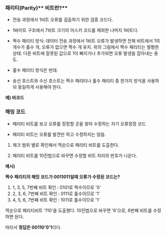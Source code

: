 ### **패리티**(Parity)** 비트란?**

- 전송 과정에서 1비트 오류를 검출하기 위한 검증 코드다.

- 1바이트 구조에서 7비트 크기의 아스키 코드를 제외한 나머지 1비트다.



- 짝수 패리티 방식: 데이터 전송 과정에서 1비트 오류가 발생하면 전체 비트에서 1의 개수가 홀수 개, 오류가 없으면 짝수 개 유지. 위의 그림에서 짝수 패리티는 멀쩡한 상태. 다른 비트에 잘못된 값으로 1이 빠지거나 추가되면 오류 발생을 잡아내는 용도.

- 홀수 패리티 방식은 반대.

- 송신 호스트와 수신 호스트는 짝수 패리티나 홀수 패리티 중 한가지 방식을 사용하되 동일하게 사용해야 한다.

**예) 바코드**

### **해밍 코드**

- 패리티 비트를 보고 오류를 정정할 곳을 찾아 수정하는 자기 오류정정 코드

- 패리티 비트는 오류를 발견만 하고 수정하지는 않음.

1. 체크 범위 별로 확인해서 역순으로 패리티 비트를 도출한다.

2. 패리티 비트를 10진법으로 바꾸면 수정할 비트 자리의 번호가 나온다.

**예시)**

**짝수 패리티의 해밍 코드가 0011011일때 오류가 수정된 코드는?**

1.  1, 3, 5, 7번째 비트 확인 : 0101로 짝수이므로 '0'
2.  2, 3, 6, 7번째 비트 확인 : 0111로 홀수이므로 '1'
3.  4, 5, 6, 7번째 비트 확인 : 1011로 홀수이므로 '1'

역순으로 패리티비트 '110'을 도출했다. 10진법으로 바꾸면 '6'으로, 6번째 비트를 수정하면 된다.

따라서 **정답은 00110'0'1**이다.
